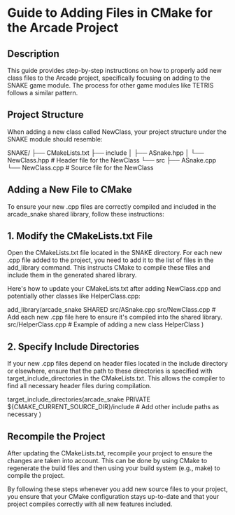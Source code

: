 # Guide to Adding Files in CMake for the Arcade Project

## Description

This guide provides step-by-step instructions on how to properly add new class files to the Arcade project, specifically focusing on adding to the SNAKE game module. The process for other game modules like TETRIS follows a similar pattern.

## Project Structure

When adding a new class called NewClass, your project structure under the SNAKE module should resemble:

SNAKE/
├── CMakeLists.txt
├── include
│   ├── ASnake.hpp
│   └── NewClass.hpp    # Header file for the NewClass
└── src
    ├── ASnake.cpp
    └── NewClass.cpp    # Source file for the NewClass

## Adding a New File to CMake

To ensure your new .cpp files are correctly compiled and included in the arcade_snake shared library, follow these instructions:

## 1. Modify the CMakeLists.txt File

Open the CMakeLists.txt file located in the SNAKE directory. For each new .cpp file added to the project, you need to add it to the list of files in the add_library command. This instructs CMake to compile these files and include them in the generated shared library.

Here's how to update your CMakeLists.txt after adding NewClass.cpp and potentially other classes like HelperClass.cpp:


add_library(arcade_snake SHARED
    src/ASnake.cpp
    src/NewClass.cpp
    # Add each new .cpp file here to ensure it's compiled into the shared library.
    src/HelperClass.cpp    # Example of adding a new class HelperClass
)

## 2. Specify Include Directories
If your new .cpp files depend on header files located in the include directory or elsewhere, ensure that the path to these directories is specified with target_include_directories in the CMakeLists.txt. This allows the compiler to find all necessary header files during compilation.


target_include_directories(arcade_snake PRIVATE
    ${CMAKE_CURRENT_SOURCE_DIR}/include
    # Add other include paths as necessary
)

## Recompile the Project
After updating the CMakeLists.txt, recompile your project to ensure the changes are taken into account. This can be done by using CMake to regenerate the build files and then using your build system (e.g., make) to compile the project.

By following these steps whenever you add new source files to your project, you ensure that your CMake configuration stays up-to-date and that your project compiles correctly with all new features included.

